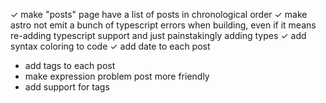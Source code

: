 ✓ make "posts" page have a list of posts in chronological order
✓ make astro not emit a bunch of typescript errors when building, even if it means re-adding typescript support and just painstakingly adding types
✓ add syntax coloring to code
✓ add date to each post
* add tags to each post
* make expression problem post more friendly
* add support for tags

